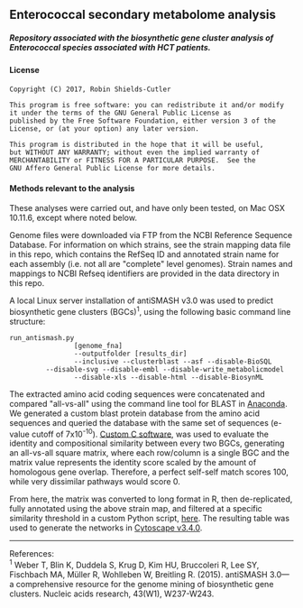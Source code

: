 ## Enterococcal secondary metabolome analysis

##### Repository associated with the biosynthetic gene cluster analysis of Enterococcal species associated with HCT patients.

#### License
    Copyright (C) 2017, Robin Shields-Cutler

    This program is free software: you can redistribute it and/or modify
    it under the terms of the GNU General Public License as
    published by the Free Software Foundation, either version 3 of the
    License, or (at your option) any later version.

    This program is distributed in the hope that it will be useful,
    but WITHOUT ANY WARRANTY; without even the implied warranty of
    MERCHANTABILITY or FITNESS FOR A PARTICULAR PURPOSE.  See the
    GNU Affero General Public License for more details.


#### Methods relevant to the analysis
These analyses were carried out, and have only been tested, on Mac OSX 10.11.6, except where noted below.

Genome files were downloaded via FTP from the NCBI Reference Sequence Database. For information on which strains, see the strain mapping data file in this repo, which contains the RefSeq ID and annotated strain name for each assembly (i.e. not all are "complete" level genomes). Strain names and mappings to NCBI Refseq identifiers are provided in the data directory in this repo.

A local Linux server installation of antiSMASH v3.0 was used to predict biosynthetic gene clusters (BGCs)<sup>1</sup>, using the following basic command line structure:

```shell
run_antismash.py
                [genome_fna]
                --outputfolder [results_dir]
                --inclusive --clusterblast --asf --disable-BioSQL
		 --disable-svg --disable-embl --disable-write_metabolicmodel
                --disable-xls --disable-html --disable-BiosynML
```

The extracted amino acid coding sequences were concatenated and compared "all-vs-all" using the command line tool for BLAST in [Anaconda](https://anaconda.org/bioconda/blast). We generated a custom blast protein database from the amino acid sequences and queried the database with the same set of sequences (e-value cutoff of 7x10<sup>-10</sup>). [Custom C software](https://github.com/RRShieldsCutler/iVRE/tree/master/lib/), was used to evaluate the identity and compositional similarity between every two BGCs, generating an all-vs-all square matrix, where each row/column is a single BGC and the matrix value represents the identity score scaled by the amount of homologous gene overlap. Therefore, a perfect self-self match scores 100, while very dissimilar pathways would score 0.

From here, the matrix was converted to long format in R, then de-replicated, fully annotated using the above strain map, and filtered at a specific similarity threshold in a custom Python script, [here](https://github.com/RRShieldsCutler/iVRE/blob/master/lib/annotate_arrange_network.py). The resulting table was used to generate the networks in [Cytoscape v3.4.0](http://www.cytoscape.org/).
______________

References:  
<sup>1</sup> Weber T, Blin K, Duddela S, Krug D, Kim HU, Bruccoleri R, Lee SY, Fischbach MA, Müller R, Wohlleben W, Breitling R. (2015). antiSMASH 3.0—a comprehensive resource for the genome mining of biosynthetic gene clusters. Nucleic acids research, 43(W1), W237-W243.

